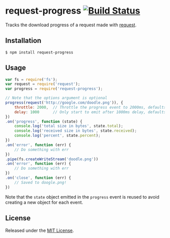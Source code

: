 # request-progress [![Build Status](https://secure.travis-ci.org/IndigoUnited/node-request-progress.png)](http://travis-ci.org/IndigoUnited/node-request-progress.png)

Tracks the download progress of a request made with [request](https://github.com/mikeal/request).


## Installation

`$ npm install request-progress`


## Usage

```js
var fs = require('fs');
var request = require('request');
var progress = require('request-progress');

// Note that the options argument is optional
progress(request('http://google.com/doodle.png')), {
    throttle: 2000,  // Throttle the progress event to 2000ms, defaults to 1000ms
    delay: 1000      // Only start to emit after 1000ms delay, defaults to 10000ms
})
.on('progress', function (state) {
    console.log('total size in bytes', state.total);
    console.log('received size in bytes', state.received);
    console.log('percent', state.percent);
})
.on('error', function (err) {
    // Do something with err
})
.pipe(fs.createWriteStream('doodle.png'))
.on('error', function (err) {
    // Do something with err
})
.on('close', function (err) {
    // Saved to doogle.png!
})
```

Note that the `state` object emitted in the `progress` event is reused to avoid creating a new object for each event.


## License

Released under the [MIT License](http://www.opensource.org/licenses/mit-license.php).
